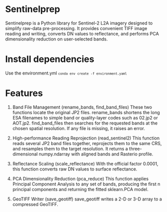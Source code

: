 # Sentinelprep
Sentinelprep is a Python library for Sentinel-2 L2A imagery designed to simplify raw-data pre-processing. It provides convenient TIFF image reading and writing, converts DN values to reflectance, and performs PCA dimensionality reduction on user-selected bands.

# Install dependencies
Use the environment.yml
<code>`conda env create -f environment.yaml`</code>

# Features
1. Band File Management (rename_bands, find_band_files)
These two functions locate the original JP2 files. rename_bands shortens the long ESA filenames to simple band or quality-layer codes such as 02.jp2 or AOT.jp2. find_band_files then searches for the requested bands at the chosen spatial resolution. If any file is missing, it raises an error.

2. High-performance Reading Reprojection (read_sentinel2)
This function reads several JP2 band files together, reprojects them to the same CRS, and resamples them to the target resolution. It returns a three-dimensional numpy.ndarray with aligned bands and Rasterio profile.

3. Reflectance Scaling (scale_reflectance)
With the official factor 0.0001, this function converts raw DN values to surface reflectance. 

4. PCA Dimensionality Reduction (pca_reduce)
This function applies Principal Component Analysis to any set of bands, producing the first n principal components and returning the fitted sklearn.PCA model.

5. GeoTIFF Writer (save_geotiff)
save_geotiff writes a 2-D or 3-D array to a compressed GeoTIFF. 
